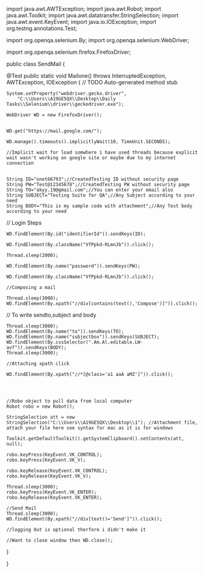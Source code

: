 import java.awt.AWTException;
import java.awt.Robot;
import java.awt.Toolkit;
import java.awt.datatransfer.StringSelection;
import java.awt.event.KeyEvent;
import java.io.IOException;
import org.testng.annotations.Test;


import org.openqa.selenium.By;
import org.openqa.selenium.WebDriver;

import org.openqa.selenium.firefox.FirefoxDriver;



public class SendMail {

@Test
  public static void Mailone() throws InterruptedException, AWTException, IOException {
    // TODO Auto-generated method stub

    System.setProperty("webdriver.gecko.driver",
        "C:\\Users\\A19GE5QX\\Desktop\\Daily Tasks\\Selenium\\driver\\geckodriver.exe");

    WebDriver WD = new FirefoxDriver();

    
    WD.get("https://mail.google.com/");

    WD.manage().timeouts().implicitlyWait(10, TimeUnit.SECONDS);
    
    //Implicit wait for load somwhere i have used threads because explicit wait wasn't working on google site or maybe due to my internet connection
    

    String ID="onet66793";//CreatedTesting ID without security page
    String PW="Test@12345678";//CreatedTesting PW without security page
    String TO="akyy.19@gmail.com";//You can enter your email also
    String SUBJECT="Testing Suite for QA";//Any Subject according to your need
    String BODY="This is my sample code with attachment";//Any Test body according to your need
   
  
  
   // Login Steps
   
    WD.findElement(By.id("identifierId")).sendKeys(ID);

    WD.findElement(By.className("VfPpkd-RLmnJb")).click();

    Thread.sleep(2000);

    WD.findElement(By.name("password")).sendKeys(PW);

    WD.findElement(By.className("VfPpkd-RLmnJb")).click();

    //Composing a mail 
    
    Thread.sleep(3000);
    WD.findElement(By.xpath("//div[contains(text(),'Compose')]")).click();
   
   // To write sendto,subject and body
    
    Thread.sleep(3000);
    WD.findElement(By.name("to")).sendKeys(TO);
    WD.findElement(By.name("subjectbox")).sendKeys(SUBJECT);
    WD.findElement(By.cssSelector(".Am.Al.editable.LW-avf")).sendKeys(BODY);
    Thread.sleep(3000);
    
    //Attaching xpath click
    
    WD.findElement(By.xpath("//*[@class='a1 aaA aMZ']")).click();
    
    
    
  
    //Robo object to pull data from local computer
    Robot robo = new Robot();

    StringSelection att = new StringSelection("C:\\Users\\A19GE5QX\\Desktop\\1"); //Attachment file, attach your file here see syntax for mac as it is for windows
    
    Toolkit.getDefaultToolkit().getSystemClipboard().setContents(att, null);

    robo.keyPress(KeyEvent.VK_CONTROL);
    robo.keyPress(KeyEvent.VK_V);

    robo.keyRelease(KeyEvent.VK_CONTROL);
    robo.keyRelease(KeyEvent.VK_V);

    Thread.sleep(3000);
    robo.keyPress(KeyEvent.VK_ENTER);
    robo.keyRelease(KeyEvent.VK_ENTER);
    
    //Send Mail
    Thread.sleep(3000);
    WD.findElement(By.xpath("//div[text()='Send']")).click();
    
    //logging Out is optional therfore i didn't make it
    
    //Want to close window then WD.close();



  }

}

